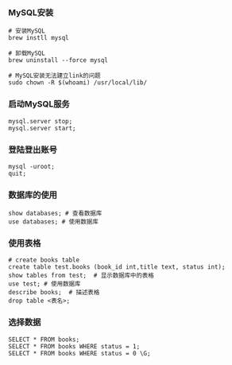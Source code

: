 ### MySQL安装

```
# 安装MySQL
brew instll mysql

# 卸载MySQL
brew uninstall --force mysql

# MySQL安装无法建立link的问题
sudo chown -R $(whoami) /usr/local/lib/
```

### 启动MySQL服务

```
mysql.server stop;
mysql.server start;
```

### 登陆登出账号

```
mysql -uroot;
quit;
```

### 数据库的使用

```
show databases; # 查看数据库
use databases; # 使用数据库
```
### 使用表格

```
# create books table
create table test.books (book_id int,title text, status int);
show tables from test;  # 显示数据库中的表格
use test; # 使用数据库
describe books;  # 描述表格
drop table <表名>;
```

### 选择数据

```
SELECT * FROM books;
SELECT * FROM books WHERE status = 1;
SELECT * FROM books WHERE status = 0 \G;
```
